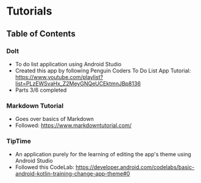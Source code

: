 # Tutorials

## Table of Contents

### DoIt
* To do list application using Android Studio
* Created this app by following Penguin Coders To Do List App Tutorial: 
https://www.youtube.com/playlist?list=PLzEWSvaHx_Z2MeyGNQeUCEktmnJBp8136
* Parts 3/6 completed

### Markdown Tutorial
* Goes over basics of Markdown
* Followed: https://www.markdowntutorial.com/

### TipTime
* An application purely for the learning of editing the app's theme using Android Studio
* Followed this CodeLab:
https://developer.android.com/codelabs/basic-android-kotlin-training-change-app-theme#0
